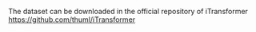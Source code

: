 The dataset can be downloaded in the official repository of iTransformer
https://github.com/thuml/iTransformer
